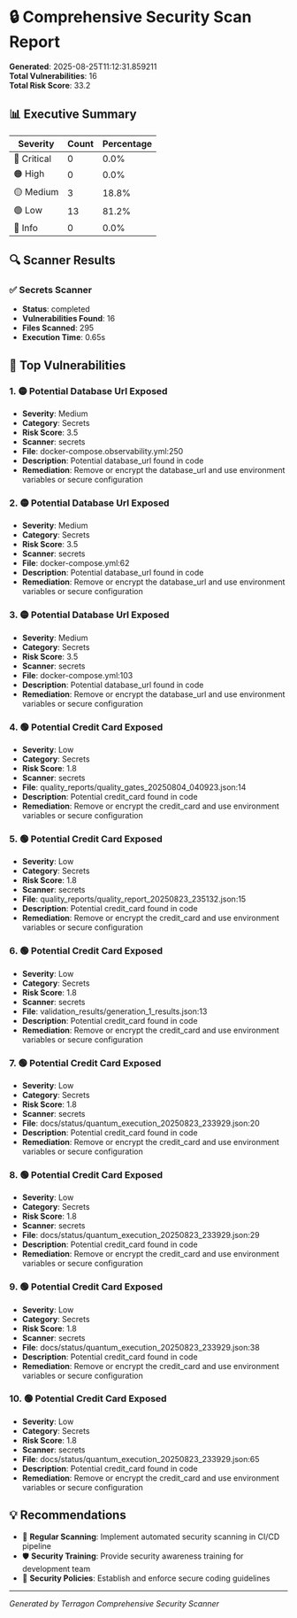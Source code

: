 # 🔒 Comprehensive Security Scan Report

**Generated**: 2025-08-25T11:12:31.859211  
**Total Vulnerabilities**: 16  
**Total Risk Score**: 33.2

## 📊 Executive Summary

| Severity | Count | Percentage |
|----------|-------|------------|
| 🔴 Critical | 0 | 0.0% |
| 🟠 High | 0 | 0.0% |
| 🟡 Medium | 3 | 18.8% |
| 🟢 Low | 13 | 81.2% |
| 🔵 Info | 0 | 0.0% |

## 🔍 Scanner Results

### ✅ Secrets Scanner

- **Status**: completed
- **Vulnerabilities Found**: 16
- **Files Scanned**: 295
- **Execution Time**: 0.65s

## 🚨 Top Vulnerabilities

### 1. 🟡 Potential Database Url Exposed

- **Severity**: Medium
- **Category**: Secrets
- **Risk Score**: 3.5
- **Scanner**: secrets
- **File**: docker-compose.observability.yml:250
- **Description**: Potential database_url found in code
- **Remediation**: Remove or encrypt the database_url and use environment variables or secure configuration

### 2. 🟡 Potential Database Url Exposed

- **Severity**: Medium
- **Category**: Secrets
- **Risk Score**: 3.5
- **Scanner**: secrets
- **File**: docker-compose.yml:62
- **Description**: Potential database_url found in code
- **Remediation**: Remove or encrypt the database_url and use environment variables or secure configuration

### 3. 🟡 Potential Database Url Exposed

- **Severity**: Medium
- **Category**: Secrets
- **Risk Score**: 3.5
- **Scanner**: secrets
- **File**: docker-compose.yml:103
- **Description**: Potential database_url found in code
- **Remediation**: Remove or encrypt the database_url and use environment variables or secure configuration

### 4. 🟢 Potential Credit Card Exposed

- **Severity**: Low
- **Category**: Secrets
- **Risk Score**: 1.8
- **Scanner**: secrets
- **File**: quality_reports/quality_gates_20250804_040923.json:14
- **Description**: Potential credit_card found in code
- **Remediation**: Remove or encrypt the credit_card and use environment variables or secure configuration

### 5. 🟢 Potential Credit Card Exposed

- **Severity**: Low
- **Category**: Secrets
- **Risk Score**: 1.8
- **Scanner**: secrets
- **File**: quality_reports/quality_report_20250823_235132.json:15
- **Description**: Potential credit_card found in code
- **Remediation**: Remove or encrypt the credit_card and use environment variables or secure configuration

### 6. 🟢 Potential Credit Card Exposed

- **Severity**: Low
- **Category**: Secrets
- **Risk Score**: 1.8
- **Scanner**: secrets
- **File**: validation_results/generation_1_results.json:13
- **Description**: Potential credit_card found in code
- **Remediation**: Remove or encrypt the credit_card and use environment variables or secure configuration

### 7. 🟢 Potential Credit Card Exposed

- **Severity**: Low
- **Category**: Secrets
- **Risk Score**: 1.8
- **Scanner**: secrets
- **File**: docs/status/quantum_execution_20250823_233929.json:20
- **Description**: Potential credit_card found in code
- **Remediation**: Remove or encrypt the credit_card and use environment variables or secure configuration

### 8. 🟢 Potential Credit Card Exposed

- **Severity**: Low
- **Category**: Secrets
- **Risk Score**: 1.8
- **Scanner**: secrets
- **File**: docs/status/quantum_execution_20250823_233929.json:29
- **Description**: Potential credit_card found in code
- **Remediation**: Remove or encrypt the credit_card and use environment variables or secure configuration

### 9. 🟢 Potential Credit Card Exposed

- **Severity**: Low
- **Category**: Secrets
- **Risk Score**: 1.8
- **Scanner**: secrets
- **File**: docs/status/quantum_execution_20250823_233929.json:38
- **Description**: Potential credit_card found in code
- **Remediation**: Remove or encrypt the credit_card and use environment variables or secure configuration

### 10. 🟢 Potential Credit Card Exposed

- **Severity**: Low
- **Category**: Secrets
- **Risk Score**: 1.8
- **Scanner**: secrets
- **File**: docs/status/quantum_execution_20250823_233929.json:65
- **Description**: Potential credit_card found in code
- **Remediation**: Remove or encrypt the credit_card and use environment variables or secure configuration

## 💡 Recommendations


- 🔄 **Regular Scanning**: Implement automated security scanning in CI/CD pipeline
- 🛡️ **Security Training**: Provide security awareness training for development team
- 📝 **Security Policies**: Establish and enforce secure coding guidelines

---

*Generated by Terragon Comprehensive Security Scanner*

